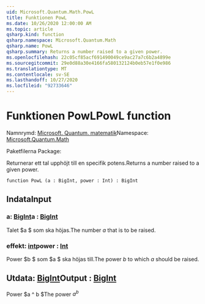 ```yaml
---
uid: Microsoft.Quantum.Math.PowL
title: Funktionen PowL
ms.date: 10/26/2020 12:00:00 AM
ms.topic: article
qsharp.kind: function
qsharp.namespace: Microsoft.Quantum.Math
qsharp.name: PowL
qsharp.summary: Returns a number raised to a given power.
ms.openlocfilehash: 22c05cf85acf691490049ce9ac27a7c6b2a4899e
ms.sourcegitcommit: 29e0d88a30e4166fa580132124b0eb57e1f0e986
ms.translationtype: MT
ms.contentlocale: sv-SE
ms.lasthandoff: 10/27/2020
ms.locfileid: "92733646"
---
```

# <a name="powl-function"></a><span data-ttu-id="63402-102">Funktionen PowL</span><span class="sxs-lookup"><span data-stu-id="63402-102">PowL function</span></span>

<span data-ttu-id="63402-103">Namnrymd: [Microsoft. Quantum. matematik](xref:Microsoft.Quantum.Math)</span><span class="sxs-lookup"><span data-stu-id="63402-103">Namespace: [Microsoft.Quantum.Math](xref:Microsoft.Quantum.Math)</span></span>

<span data-ttu-id="63402-104">Paketfilerna [](https://nuget.org/packages/)</span><span class="sxs-lookup"><span data-stu-id="63402-104">Package: [](https://nuget.org/packages/)</span></span>


<span data-ttu-id="63402-105">Returnerar ett tal upphöjt till en specifik potens.</span><span class="sxs-lookup"><span data-stu-id="63402-105">Returns a number raised to a given power.</span></span>

```qsharp
function PowL (a : BigInt, power : Int) : BigInt
```


## <a name="input"></a><span data-ttu-id="63402-106">Indata</span><span class="sxs-lookup"><span data-stu-id="63402-106">Input</span></span>

### <a name="a--bigint"></a><span data-ttu-id="63402-107">a: [BigInt](xref:microsoft.quantum.lang-ref.bigint)</span><span class="sxs-lookup"><span data-stu-id="63402-107">a : [BigInt](xref:microsoft.quantum.lang-ref.bigint)</span></span>

<span data-ttu-id="63402-108">Talet $a $ som ska höjas.</span><span class="sxs-lookup"><span data-stu-id="63402-108">The number $a$ that is to be raised.</span></span>


### <a name="power--int"></a><span data-ttu-id="63402-109">effekt: [int](xref:microsoft.quantum.lang-ref.int)</span><span class="sxs-lookup"><span data-stu-id="63402-109">power : [Int](xref:microsoft.quantum.lang-ref.int)</span></span>

<span data-ttu-id="63402-110">Power $b $ som $a $ ska höjas till.</span><span class="sxs-lookup"><span data-stu-id="63402-110">The power $b$ to which $a$ should be raised.</span></span>



## <a name="output--bigint"></a><span data-ttu-id="63402-111">Utdata: [BigInt](xref:microsoft.quantum.lang-ref.bigint)</span><span class="sxs-lookup"><span data-stu-id="63402-111">Output : [BigInt](xref:microsoft.quantum.lang-ref.bigint)</span></span>

<span data-ttu-id="63402-112">Power $a ^ b $</span><span class="sxs-lookup"><span data-stu-id="63402-112">The power $a^b$</span></span>